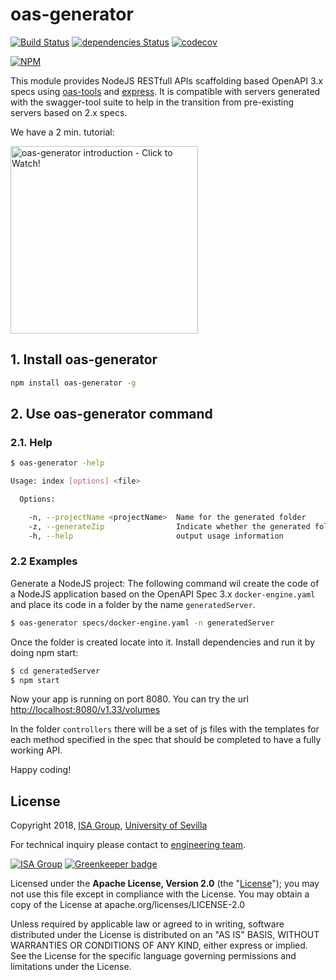 # oas-generator

[![Build Status](https://travis-ci.org/isa-group/oas-generator.svg?branch=master)](https://travis-ci.org/isa-group/oas-generator)
[![dependencies Status](https://david-dm.org/isa-group/oas-generator/status.svg)](https://david-dm.org/isa-group/oas-generator)
[![codecov](https://codecov.io/gh/isa-group/oas-generator/branch/master/graph/badge.svg)](https://codecov.io/gh/isa-group/oas-generator)

[![NPM](https://nodei.co/npm/oas-generator.png?downloads=true&downloadRank=true&stars=true)](https://nodei.co/npm/oas-generator/)

This module provides NodeJS RESTfull APIs scaffolding based OpenAPI 3.x specs using [oas-tools](https://github.com/isa-group/oas-tools) and [express](https://github.com/expressjs/express). It is compatible with servers generated with the swagger-tool suite to help in the transition from pre-existing servers based on 2.x specs.

We have a 2 min. tutorial:

<a href="https://youtu.be/kZLSGR9DCtg" alt="oas-generator introduction - Click to Watch!"><img src="https://i.imgur.com/fcqaWCq.jpg" align="center" width="300" alt="oas-generator introduction - Click to Watch!"></a>


## 1\. Install oas-generator

```bash
npm install oas-generator -g
```

## 2\. Use oas-generator command

### 2.1\. Help

```bash
$ oas-generator -help

Usage: index [options] <file>

  Options:

    -n, --projectName <projectName>  Name for the generated folder
    -z, --generateZip                Indicate whether the generated folder must be deleted after compression
    -h, --help                       output usage information
```

### 2.2 Examples

Generate a NodeJS project: The following command wil create the code of a NodeJS application based on the OpenAPI Spec 3.x `docker-engine.yaml` and place its code in a folder by the name `generatedServer`.

```bash
$ oas-generator specs/docker-engine.yaml -n generatedServer
```

Once the folder is created locate into it. Install dependencies and run it by doing npm start:

```bash
$ cd generatedServer
$ npm start
```

Now your app is running on port 8080.
You can try the url [http://localhost:8080/v1.33/volumes](http://localhost:8080/v1.33/volumes)

In the folder `controllers` there will be a set of js files with the templates for each method specified in the spec that should be completed to have a fully working API.

Happy coding! 


## License

Copyright 2018, [ISA Group](http://www.isa.us.es), [University of Sevilla](http://www.us.es)

For technical inquiry please contact to [engineering team](./extra/team.md).

[![ISA Group](http://www.isa.us.es/2.0/assets/img/theme/logo2.png)](http://www.isa.us.es) [![Greenkeeper badge](https://badges.greenkeeper.io/isa-group/oas-generator.svg)](https://greenkeeper.io/)

Licensed under the **Apache License, Version 2.0** (the "[License](./LICENSE)"); you may not use this file except in compliance with the License. You may obtain a copy of the License at apache.org/licenses/LICENSE-2.0

Unless required by applicable law or agreed to in writing, software distributed under the License is distributed on an "AS IS" BASIS, WITHOUT WARRANTIES OR CONDITIONS OF ANY KIND, either express or implied. See the License for the specific language governing permissions and limitations under the License.
